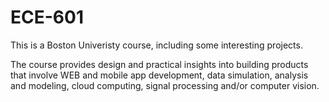 # ECE-601

This is a Boston Univeristy course, including some interesting projects.

The course provides design and practical insights into building products that involve WEB and mobile app development, data simulation, analysis and modeling, cloud computing, signal processing and/or computer vision. 